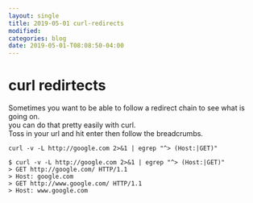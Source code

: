 ```yaml
---
layout: single
title: 2019-05-01 curl-redirects
modified:
categories: blog
date: 2019-05-01-T08:08:50-04:00
---
```


# curl redirtects
Sometimes you want to be able to follow a redirect chain to see what is going on.<br>
you can do that pretty easily with curl. <br>
Toss in your url and hit enter then follow the breadcrumbs.
```
curl -v -L http://google.com 2>&1 | egrep "^> (Host:|GET)"
```

``` 
$ curl -v -L http://google.com 2>&1 | egrep "^> (Host:|GET)"
> GET http://google.com/ HTTP/1.1
> Host: google.com
> GET http://www.google.com/ HTTP/1.1
> Host: www.google.com

```

